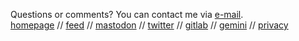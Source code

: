 <span>Questions or comments? You can contact me via <a href="mailto:mail@nihars.com">e-mail</a>.</span>
<br>
<a href="/">homepage</a> //
<a href="/rss.xml">feed</a> //
<a rel="me" href="https://fosstodon.org/@nihars">mastodon</a> //
<a href="https://twitter.com/niharokz">twitter</a> //
<a href="https://gitlab.com/niharokz">gitlab</a> //
<a href="https://proxy.vulpes.one/gemini/nihars.in">gemini</a> //
<a href="/privacy.html">privacy</a>
